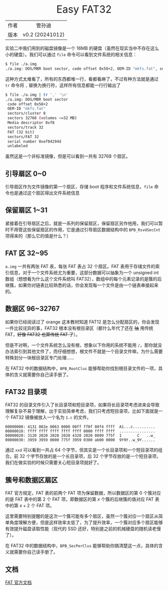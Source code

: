 <div align="center">
    <font size="6">Easy FAT32</font>
    <div align="right">
    <table>
        <tr>
            <td style="border:none;">作者</td>
            <td align="center" style="border:none;">管孙迪</td>
        </tr>
        <tr>
            <td style="border:none;">版本</td>
            <td align="center" style="border:none;">v0.2 (20241012)</td>
        </tr>
    </table>
    </div>
</div>

实验二中我们用到的磁盘镜像是一个 16MB 的硬盘（虽然在现实当中不存在这么小的硬盘）。我们可以通过 `file` 命令可以看到文件系统的相关信息：

```sh
$ file ./a.img
./a.img: DOS/MBR boot sector, code offset 0x58+2, OEM-ID "mkfs.fat", sectors/cluster 8, sectors 32768 (volumes <=32 MB), Media descriptor 0xf8, sectors/track 32, FAT (32 bit), sectors/FAT 32, serial number 0xef04294d, unlabeled
```

这种方式太难看了，所有的东西都堆一行，看都看麻了，不过有种方法就是通过 `tr` 命令将 `,` 替换为换行符，这样所有信息都能一行行输出了

```sh
$ file ./a.img | tr ',' '\n'
./a.img: DOS/MBR boot sector
 code offset 0x58+2
 OEM-ID "mkfs.fat"
 sectors/cluster 8
 sectors 32768 (volumes <=32 MB)
 Media descriptor 0xf8
 sectors/track 32
 FAT (32 bit)
 sectors/FAT 32
 serial number 0xef04294d
 unlabeled
```

虽然这是一个非标准镜像，但是可以看到一共有 32768 个扇区。

## 引导扇区 0~0

引导扇区作为文件镜像的第一个扇区，存储 boot 程序和文件系统信息，`file` 命令也是通过这个扇区得出文件系统信息

## 保留扇区 1~31

紧接着在引导扇区之后，就是一系列的保留扇区，保留扇区另作他用，我们可以暂时不用管这些保留扇区的作用，它是通过引导扇区数据结构中的 `BPB_RsvdSecCnt` 项得来的（那么它的值是什么？）

## FAT 区 32~95

`a.img` 一共有两张 FAT 表，每张 FAT 表占 32 个扇区。FAT 表用于存储文件的索引信息，对于一个文件系统尤为重要，这部分数据可以抽象为一个 unsigned int 数组（想想看为什么这个文件系统叫 FAT32），数组中的每个元素记录的是簇的后继簇，如果你对链表比较熟悉的话，你会发现每一个文件是由一个链表串接起来的。

## 数据区 96~32767

如果你已经阅读过了 orange 这本教材知道 FAT12 是怎么分配扇区的，你会发现一件比较诧异的事，FAT32 根本没有根目录区（都什么年代了还在 ~~抽~~ 用传统 FAT，~~好像 FAT32 也算传统 FAT 了~~）。

但是不对啊，一个文件系统怎么没有根，想象以下你用的系统不能用 `/`，那你就没办法索引到其他文件了，而仔细想想，根文件不就是一个目录文件嘛，为什么需要特殊划分一块根目录区专门处理……

在 FAT32 中的数据结构中，`BPB_RootClus` 能够帮助你找到根目录文件的一项，具体的含义就需要你自己读手册了。

## FAT32 目录项

FAT32 的目录文件引入了长目录项和短目录项，如果将长目录项考虑进来会导致理解复杂不易于理解，出于实验简单考虑，我们只考虑短目录项，比如下面就是一个 FAT32 镜像被放入一个名为 `1.c` 的文件。

```plain
00000000: 4131 002e 0063 0000 00ff ff0f 00f4 ffff  A1...c..........
00000010: ffff ffff ffff ffff ffff 0000 ffff ffff  ................
00000020: 3120 2020 2020 2020 4320 2020 0099 775f  1       C   ..w_
00000030: 3959 3959 0000 775f 3959 0300 ab00 0000  9Y9Y..w_9Y......
```

通过 `xxd` 可以看到一共占 64 个字节，但其实是一个长目录项和一个短目录项的组合。前 32 个字节存放的是一个长目录项，后 32 个字节存放的是一个短目录项，我们在做实验的时候只需要关心短目录项就好了。

## 簇号和数据区扇区

FAT 官方规定，FAT 表的前两个 FAT 项为保留数据，所以数据区的第 0 个簇对应的是 FAT 表中的第 2 个 FAT 项，即数据区的第 $x$ 个簇的后继簇的值对应 FAT 表中的第 $x+2$ 个 FAT 项。

这里需要特别提醒的是这次一个簇可能有多个扇区，虽然一个簇对应一个扇区从简单角度理解方便，但是这样效率太低了，为了提升效率，一个簇对应多个扇区能够有效提升磁盘读取性能（现代的 SSD 还好，特别是之前的机械硬盘的随机读老慢了）。

在 FAT32 中的数据结构中，`BPB_SecPerClus` 能够帮助你搞清楚这一点，具体的含义就需要你自己读手册了。

## 文档

[FAT 官方文档](https://academy.cba.mit.edu/classes/networking_communications/SD/FAT.pdf)
